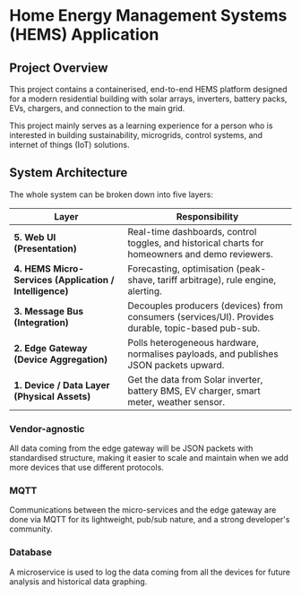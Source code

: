 # Home Energy Management Systems (HEMS) Application

## Project Overview

This project contains a containerised, end-to-end HEMS platform designed for a modern residential building with solar arrays, inverters, battery packs, EVs, chargers, and connection to the main grid.

This project mainly serves as a learning experience for a person who is interested in building sustainability, microgrids, control systems, and internet of things (IoT) solutions.

## System Architecture

The whole system can be broken down into five layers:

| Layer | Responsibility |
|-------|----------------|
| **5. Web UI (Presentation)** | Real-time dashboards, control toggles, and historical charts for homeowners and demo reviewers. |
| **4. HEMS Micro-Services (Application / Intelligence)** | Forecasting, optimisation (peak-shave, tariff arbitrage), rule engine, alerting. |
| **3. Message Bus (Integration)** | Decouples producers (devices) from consumers (services/UI). Provides durable, topic-based pub-sub. |
| **2. Edge Gateway (Device Aggregation)** | Polls heterogeneous hardware, normalises payloads, and publishes JSON packets upward. |
| **1. Device / Data Layer (Physical Assets)** | Get the data from Solar inverter, battery BMS, EV charger, smart meter, weather sensor. |

### Vendor-agnostic

All data coming from the edge gateway will be JSON packets with standardised structure, making it easier to scale and maintain when we add more devices that use different protocols.

### MQTT

Communications between the micro-services and the edge gateway are done via MQTT for its lightweight, pub/sub nature, and a strong developer's community.

### Database

A microservice is used to log the data coming from all the devices for future analysis and historical data graphing.
